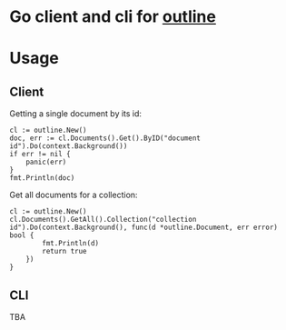 # Go client and cli for [outline][def]

[def]: https://www.getoutline.com/



# Usage


## Client
Getting a single document by its id:
```golang
cl := outline.New()
doc, err := cl.Documents().Get().ByID("document id").Do(context.Background())
if err != nil {
	panic(err)
}
fmt.Println(doc)
```

Get all documents for a collection:
```golang
cl := outline.New()
cl.Documents().GetAll().Collection("collection id").Do(context.Background(), func(d *outline.Document, err error) bool {
		fmt.Println(d)
		return true
	})
}
```


## CLI
TBA